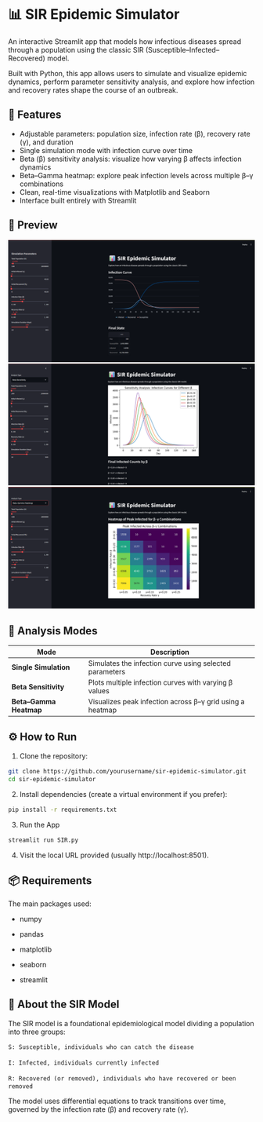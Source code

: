 # 📊 SIR Epidemic Simulator

An interactive Streamlit app that models how infectious diseases spread through a population using the classic SIR (Susceptible–Infected–Recovered) model.

Built with Python, this app allows users to simulate and visualize epidemic dynamics, perform parameter sensitivity analysis, and explore how infection and recovery rates shape the course of an outbreak.

## 🚀 Features

- Adjustable parameters: population size, infection rate (β), recovery rate (γ), and duration
- Single simulation mode with infection curve over time
- Beta (β) sensitivity analysis: visualize how varying β affects infection dynamics
- Beta–Gamma heatmap: explore peak infection levels across multiple β–γ combinations
- Clean, real-time visualizations with Matplotlib and Seaborn
- Interface built entirely with Streamlit

## 📸 Preview

![App Screenshot](sir_screenshot_1.png)
![App Screenshot](sir_screenshot_2.png)
![App Screenshot](sir_screenshot_3.png)

## 🧪 Analysis Modes

| Mode                   | Description                                               |
| ---------------------- | --------------------------------------------------------- |
| **Single Simulation**  | Simulates the infection curve using selected parameters   |
| **Beta Sensitivity**   | Plots multiple infection curves with varying β values     |
| **Beta–Gamma Heatmap** | Visualizes peak infection across β–γ grid using a heatmap |


## ⚙️ How to Run

1. Clone the repository:

```bash
git clone https://github.com/yourusername/sir-epidemic-simulator.git
cd sir-epidemic-simulator
```

2. Install dependencies (create a virtual environment if you prefer):

```bash
pip install -r requirements.txt
```

3. Run the App

```bash
streamlit run SIR.py
```

4. Visit the local URL provided (usually http://localhost:8501).

## 📦 Requirements

The main packages used:

  - numpy

  - pandas

  - matplotlib

  - seaborn

  - streamlit

## 📖 About the SIR Model

The SIR model is a foundational epidemiological model dividing a population into three groups:

    S: Susceptible, individuals who can catch the disease

    I: Infected, individuals currently infected

    R: Recovered (or removed), individuals who have recovered or been removed

The model uses differential equations to track transitions over time, governed by the infection rate (β) and recovery rate (γ).
